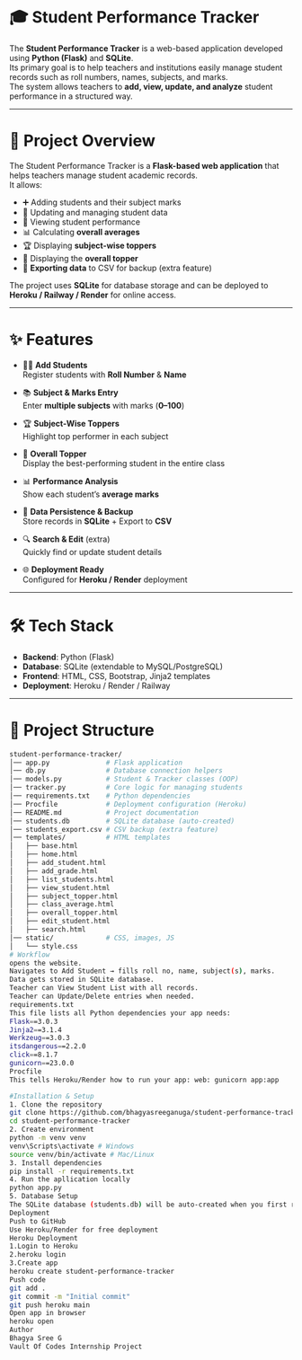 # 🎓 Student Performance Tracker

The **Student Performance Tracker** is a web-based application developed using **Python (Flask)** and **SQLite**.  
Its primary goal is to help teachers and institutions easily manage student records such as roll numbers, names, subjects, and marks.  
The system allows teachers to **add, view, update, and analyze** student performance in a structured way.  

---

# 📌 Project Overview  

The Student Performance Tracker is a **Flask-based web application** that helps teachers manage student academic records.  
It allows:  
- ➕ Adding students and their subject marks  
- 📝 Updating and managing student data  
- 👀 Viewing student performance  
- 📊 Calculating **overall averages**  
- 🏆 Displaying **subject-wise toppers**  
- 🏅 Displaying the **overall topper**  
- 💾 **Exporting data** to CSV for backup (extra feature)  

The project uses **SQLite** for database storage and can be deployed to **Heroku / Railway / Render** for online access.  

---

# ✨ Features  

- 👩‍🎓 **Add Students**  
  Register students with **Roll Number** & **Name**  

- 📚 **Subject & Marks Entry**  
  Enter **multiple subjects** with marks (**0–100**)  

- 🏆 **Subject-Wise Toppers**  
  Highlight top performer in each subject  

- 🏅 **Overall Topper**  
  Display the best-performing student in the entire class  

- 📊 **Performance Analysis**  
  Show each student’s **average marks**  

- 💾 **Data Persistence & Backup**  
  Store records in **SQLite** + Export to **CSV**  

- 🔍 **Search & Edit** (extra)  
  Quickly find or update student details  

- 🌐 **Deployment Ready**  
  Configured for **Heroku / Render** deployment  

---

# 🛠 Tech Stack  

- **Backend**: Python (Flask)  
- **Database**: SQLite (extendable to MySQL/PostgreSQL)  
- **Frontend**: HTML, CSS, Bootstrap, Jinja2 templates  
- **Deployment**: Heroku / Render / Railway  

---

# 📂 Project Structure  

```bash
student-performance-tracker/
│── app.py              # Flask application
│── db.py               # Database connection helpers
│── models.py           # Student & Tracker classes (OOP)
│── tracker.py          # Core logic for managing students
│── requirements.txt    # Python dependencies
│── Procfile            # Deployment configuration (Heroku)
│── README.md           # Project documentation
│── students.db         # SQLite database (auto-created)
│── students_export.csv # CSV backup (extra feature)
│── templates/          # HTML templates
│   ├── base.html
│   ├── home.html
│   ├── add_student.html
│   ├── add_grade.html
│   ├── list_students.html
│   ├── view_student.html
│   ├── subject_topper.html
│   ├── class_average.html
│   ├── overall_topper.html
│   ├── edit_student.html
│   ├── search.html
│── static/             # CSS, images, JS
│   └── style.css
# Workflow
opens the website.
Navigates to Add Student → fills roll no, name, subject(s), marks.
Data gets stored in SQLite database.
Teacher can View Student List with all records.
Teacher can Update/Delete entries when needed.
requirements.txt
This file lists all Python dependencies your app needs:
Flask==3.0.3
Jinja2==3.1.4
Werkzeug==3.0.3
itsdangerous==2.2.0
click==8.1.7
gunicorn==23.0.0
Procfile
This tells Heroku/Render how to run your app: web: gunicorn app:app

#Installation & Setup
1. Clone the repository
git clone https://github.com/bhagyasreeganuga/student-performance-tracker.git
cd student-performance-tracker
2. Create environment
python -m venv venv
venv\Scripts\activate # Windows
source venv/bin/activate # Mac/Linux
3. Install dependencies
pip install -r requirements.txt
4. Run the apllication locally
python app.py
5. Database Setup
The SQLite database (students.db) will be auto-created when you first run app.py.
Deployment
Push to GitHub
Use Heroku/Render for free deployment
Heroku Deployment
1.Login to Heroku
2.heroku login
3.Create app
heroku create student-performance-tracker
Push code
git add .
git commit -m "Initial commit"
git push heroku main
Open app in browser
heroku open
Author
Bhagya Sree G
Vault Of Codes Internship Project